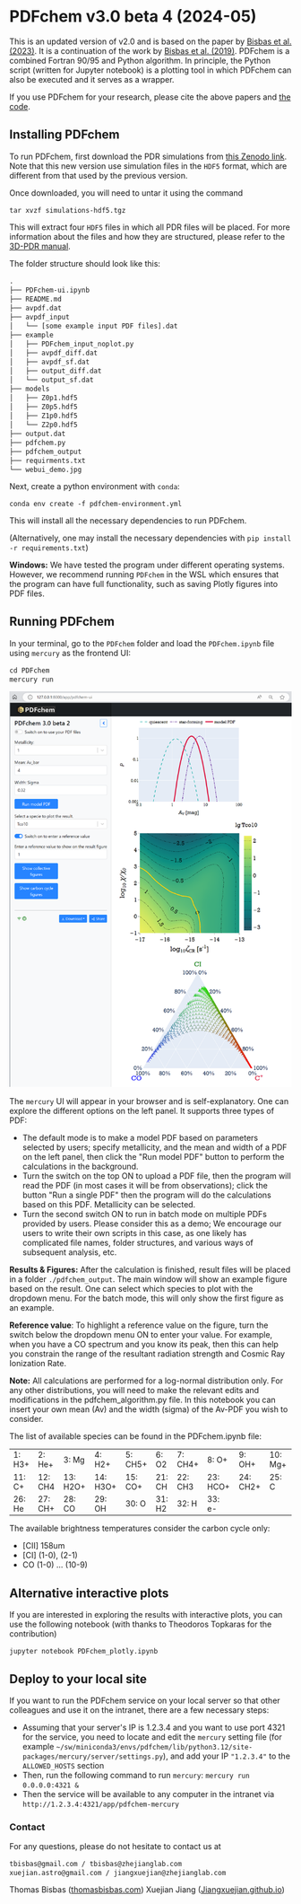 # PDFchem v3.0 beta 4 (2024-05)

This is an updated version of v2.0 and is based on the paper by [Bisbas et al. (2023)](https://ui.adsabs.harvard.edu/abs/2023MNRAS.519..729B/abstract). It is a continuation of the work by [Bisbas et al. (2019)](https://ui.adsabs.harvard.edu/abs/2019MNRAS.485.3097B/abstract). PDFchem is a combined Fortran 90/95 and Python algorithm. In principle, the Python script (written for Jupyter notebook) is a plotting tool in which PDFchem can also be executed and it serves as a wrapper.

If you use PDFchem for your research, please cite the above papers and [the code](https://ui.adsabs.harvard.edu/abs/2022ascl.soft11014B/abstract).

## Installing PDFchem

To run PDFchem, first download the PDR simulations from [this Zenodo link](https://zenodo.org/record/7310833).
Note that this new version use simulation files in the `HDF5` format, which are different from that used by the previous version. 

Once downloaded, you will need to untar it using the command
```
tar xvzf simulations-hdf5.tgz
```

This will extract four `HDF5` files in which all PDR files will be placed. For more information about the files and how they are structured, please refer to the [3D-PDR manual](https://uclchem.github.io/3DPDR_manual.pdf).

The folder structure should look like this:
```
.
├── PDFchem-ui.ipynb
├── README.md
├── avpdf.dat
├── avpdf_input
│   └── [some example input PDF files].dat
├── example
│   ├── PDFchem_input_noplot.py
│   ├── avpdf_diff.dat
│   ├── avpdf_sf.dat
│   ├── output_diff.dat
│   └── output_sf.dat
├── models
│   ├── Z0p1.hdf5
│   ├── Z0p5.hdf5
│   ├── Z1p0.hdf5
│   └── Z2p0.hdf5
├── output.dat
├── pdfchem.py
├── pdfchem_output
├── requirments.txt
└── webui_demo.jpg
```

Next, create a python environment with `conda`:
```
conda env create -f pdfchem-environment.yml
```
This will install all the necessary dependencies to run PDFchem.

(Alternatively, one may install the necessary dependencies with `pip install -r requirements.txt`)


**Windows:** We have tested the program under different operating systems. However, we recommend running `PDFchem` in the WSL which ensures that the program can have full functionality, such as saving Plotly figures into PDF files.

## Running PDFchem

In your terminal, go to the `PDFchem` folder and load the `PDFchem.ipynb` file  using `mercury` as the frontend UI:
```
cd PDFchem
mercury run
```

![webui_demo](web-ui.png)

The `mercury` UI will appear in your browser and is self-explanatory. One can explore the different options on the left panel. It supports three types of PDF:

- The default mode is to make a model PDF based on parameters selected by users; specify metallicity, and the mean and width of a PDF on the left panel, then click the "Run model PDF" button to perform the calculations in the background.
- Turn the switch on the top ON to upload a PDF file, then the program will read the PDF (in most cases it will be from observations); click the button "Run a single PDF" then the program will do the calculations based on this PDF. Metallicity can be selected.
- Turn the second switch ON to run in batch mode on multiple PDFs provided by users. Please consider this as a demo; We encourage our users to write their own scripts in this case, as one likely has complicated file names, folder structures, and various ways of subsequent analysis, etc. 

**Results & Figures:**  After the calculation is finished, result files will be placed in a folder `./pdfchem_output`. The main window will show an example figure based on the result. One can select which species to plot with the dropdown menu. For the batch mode, this will only show the first figure as an example.

**Reference value**: To highlight a reference value on the figure, turn the switch below the dropdown menu ON to enter your value. For example, when you have a CO spectrum and you know its peak, then this can help you constrain the range of the resultant radiation strength and Cosmic Ray Ionization Rate.

**Note:** All calculations are performed for a log-normal distribution only. For any other distributions, you will need to make the relevant edits and modifications in the pdfchem_algorithm.py file. In this notebook you can insert your own mean (Av) and the width (sigma) of the Av-PDF you wish to consider. 

The list of available species can be found in the PDFchem.ipynb file:

|||||||||||
|--------|---------|----------|---------|---------|-------|--------|---------|---------|-------|
| 1: H3+ | 2: He+  | 3: Mg    | 4: H2+  | 5: CH5+ | 6: O2 |7: CH4+ |8: O+    |9: OH+   |10: Mg+|
|11: C+  |12: CH4  |13: H2O+  |14: H3O+ |15: CO+  |21: CH |22: CH3 |23: HCO+ |24: CH2+ |25: C  | 
|26: He  |27: CH+  |28: CO    |29: OH   |30: O    |31: H2 |32: H   |33: e-   |         |       |

The available brightness temperatures consider the carbon cycle only:
- [CII] 158um
- [CI] (1-0), (2-1)
- CO (1-0) ... (10-9)

## Alternative interactive plots

If you are interested in exploring the results with interactive plots, you can use the following notebook (with thanks to Theodoros Topkaras for the contribution)
```
jupyter notebook PDFchem_plotly.ipynb
```

## Deploy to your local site

If you want to run the PDFchem service on your local server so that other colleagues and use it on the intranet, there are a few necessary steps:

- Assuming that your server's IP is 1.2.3.4 and you want to use port 4321 for the service, you need to locate and edit the `mercury` setting file (for example `~/sw/miniconda3/envs/pdfchem/lib/python3.12/site-packages/mercury/server/settings.py`),  and add your IP `"1.2.3.4"` to the `ALLOWED_HOSTS` section
- Then, run the following command to run `mercury`:
  ```mercury run 0.0.0.0:4321 &```
- Then the service will be available to any computer in the intranet via `http://1.2.3.4:4321/app/pdfchem-mercury`

### Contact

For any questions, please do not hesitate to contact us at 
```
tbisbas@gmail.com / tbisbas@zhejianglab.com
xuejian.astro@gmail.com / jiangxuejian@zhejianglab.com
```

Thomas Bisbas ([thomasbisbas.com](http://thomasbisbas.com))
Xuejian Jiang ([Jiangxuejian.github.io](Jiangxuejian.github.io))

